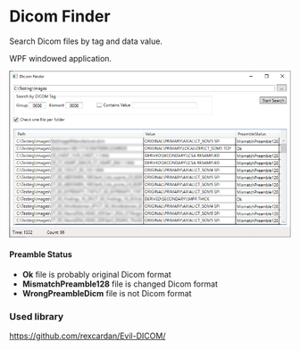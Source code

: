 # Dicom Finder
Search Dicom files by tag and data value.

WPF windowed application.

![Screenshot](/Assets/DicomFinder1.0.1.png)

#### Preamble Status
- **Ok** file is probably original Dicom format
- **MismatchPreamble128** file is changed Dicom format 
- **WrongPreambleDicm** file is not Dicom format

### Used library
https://github.com/rexcardan/Evil-DICOM/
